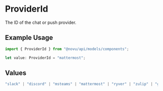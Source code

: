 # ProviderId

The ID of the chat or push provider.

## Example Usage

```typescript
import { ProviderId } from "@novu/api/models/components";

let value: ProviderId = "mattermost";
```

## Values

```typescript
"slack" | "discord" | "msteams" | "mattermost" | "ryver" | "zulip" | "grafana-on-call" | "getstream" | "rocket-chat" | "whatsapp-business" | "fcm" | "apns" | "expo" | "one-signal" | "pushpad" | "push-webhook" | "pusher-beams"
```